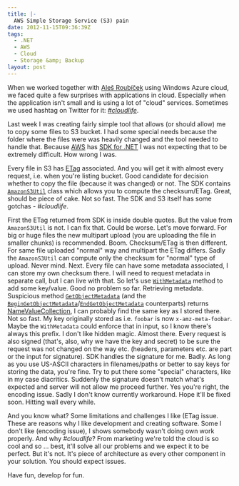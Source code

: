 ```yaml
---
title: |-
  AWS Simple Storage Service (S3) pain
date: 2012-11-15T09:36:39Z
tags:
  - .NET
  - AWS
  - Cloud
  - Storage &amp; Backup
layout: post
---
```

When we worked together with [Aleš Roubíček][1] using Windows Azure cloud, we faced quite a few surprises with applications in cloud. Especially when the application isn't small and is using a lot of "cloud" services. Sometimes we used hashtag on Twitter for it: [_#cloudlife_][2].

Last week I was creating fairly simple tool that allows (or should allow) me to copy some files to S3 bucket. I had some special needs because the folder where the files were was heavily changed and the tool needed to handle that. Because [AWS][3] has [SDK for .NET][4] I was not expecting that to be extremely difficult. How wrong I was.

Every file in S3 has [ETag][5] associated. And you will get it with almost every request, i.e. when you're listing bucket. Good candidate for decision whether to copy the file (because it was changed) or not. The SDK contains [`AmazonS3Util`][6] class which allows you to compute the checksum/ETag. Great, should be piece of cake. Not so fast. The SDK and S3 itself has some gotchas - _#cloudlife_.

First the ETag returned from SDK is inside double quotes. But the value from `AmazonS3Util` is not. I can fix that. Could be worse. Let's move forward. For big or huge files the new multipart upload (you are uploading the file in smaller chunks) is recommended. Boom. Checksum/ETag is then different. For same file uploaded "normal" way and multipart the ETag differs. Sadly the `AmazonS3Util` can compute only the checksum for "normal" type of upload. Never mind. Next. Every file can have some metadata associated, I can store my own checksum there. I will need to request metadata in separate call, but I can live with that. So let's use [`WithMetadata`][7] method to add some key/value. Good no problem so far. Retrieving metadata. Suspicious method [`GetObjectMetadata`][8] (and the [`BeginGetObjectMetadata`][9]/[`EndGetObjectMetadata`][10] counterparts) returns [NameValueCollection][11], I can probably find the same key as I stored there. Not so fast. My key originally stored as i.e. `foobar` is now `x-amz-meta-foobar`. Maybe the `WithMetadata` could enforce that in input, so I know there's always this prefix. I don't like hidden magic. Almost there. Every request is also signed (that's, also, why we have the key and secret) to be sure the request was not changed on the way etc. (headers, parameters etc. are part or the input for signature). SDK handles the signature for me. Badly. As long as you use US-ASCII characters in filenames/paths or better to say keys for storing the data, you're fine. Try to put there some "special" characters, like in my case diacritics. Suddenly the signature doesn't match what's expected and server will not allow me proceed further. Yes you're right, the encoding issue. Sadly I don't know currently workaround. Hope it'll be fixed soon. Hitting wall every while.

And you know what? Some limitations and challenges I like (ETag issue. These are reasons why I like development and creating software. Some I don't like (encoding issue), I shows somebody wasn't doing own work properly. And why _#cloudlife_? From marketing we're told the cloud is so cool and so ... best, it'll solve all our problems and we expect it to be perfect. But it's not. It's piece of architecture as every other component in your solution. You should expect issues.

Have fun, develop for fun.

[1]: http://rarous.net/
[2]: https://twitter.com/search?q=%23cloudlife
[3]: http://aws.amazon.com
[4]: http://aws.amazon.com/sdkfornet/
[5]: http://en.wikipedia.org/wiki/HTTP_ETag
[6]: http://docs.amazonwebservices.com/sdkfornet/latest/apidocs/html/T_Amazon_S3_Util_AmazonS3Util.htm
[7]: http://docs.amazonwebservices.com/sdkfornet/latest/apidocs/html/M_Amazon_S3_Transfer_TransferUtilityUploadRequest_WithMetadata_1.htm
[8]: http://docs.amazonwebservices.com/sdkfornet/latest/apidocs/html/M_Amazon_S3_AmazonS3Client_GetObjectMetadata.htm
[9]: http://docs.amazonwebservices.com/sdkfornet/latest/apidocs/html/M_Amazon_S3_AmazonS3Client_BeginGetObjectMetadata.htm
[10]: http://docs.amazonwebservices.com/sdkfornet/latest/apidocs/html/M_Amazon_S3_AmazonS3Client_EndGetObjectMetadata.htm
[11]: http://msdn.microsoft.com/en-us/library/system.collections.specialized.namevaluecollection.aspx